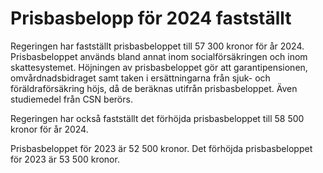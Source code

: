 # Prisbasbelopp för 2024 fastställt

Regeringen har fastställt prisbasbeloppet till 57 300 kronor för år 2024\. Prisbasbeloppet används bland annat inom socialförsäkringen och inom skattesystemet. Höjningen av prisbasbeloppet gör att garantipensionen, omvårdnadsbidraget samt taken i ersättningarna från sjuk\- och föräldraförsäkring höjs, då de beräknas utifrån prisbasbeloppet. Även studiemedel från CSN berörs.


Regeringen har också fastställt det förhöjda prisbasbeloppet till 58 500 kronor för år 2024\.

Prisbasbeloppet för 2023 är 52 500 kronor. Det förhöjda prisbasbeloppet för 2023 är 53 500 kronor.
